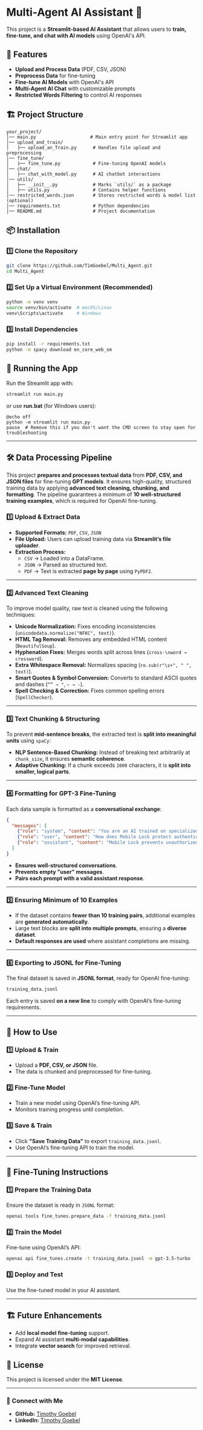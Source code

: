 # Multi-Agent AI Assistant 🚀

This project is a **Streamlit-based AI Assistant** that allows users to **train, fine-tune, and chat with AI models** using OpenAI's API.

## 📌 Features
- **Upload and Process Data** (PDF, CSV, JSON)
- **Preprocess Data** for fine-tuning
- **Fine-tune AI Models** with OpenAI's API
- **Multi-Agent AI Chat** with customizable prompts
- **Restricted Words Filtering** to control AI responses

## 🏗️ Project Structure
```
your_project/
│── main.py                    # Main entry point for Streamlit app
│── upload_and_train/
│   ├── upload_an_Train.py      # Handles file upload and preprocessing
│── fine_tune/
│   ├── fine_tune.py            # Fine-tuning OpenAI models
│── chat/
│   ├── chat_with_model.py      # AI chatbot interactions
│── utils/
│   ├── __init__.py             # Marks `utils/` as a package
│   ├── utils.py                # Contains helper functions
│── restricted_words.json       # Stores restricted words & model list (optional)
│── requirements.txt            # Python dependencies
│── README.md                   # Project documentation
```

## 📦 Installation
### **1️⃣ Clone the Repository**
```sh
git clone https://github.com/TimGoebel/Multi_Agent.git
cd Multi_Agent
```

### **2️⃣ Set Up a Virtual Environment (Recommended)**
```sh
python -m venv venv
source venv/bin/activate  # macOS/Linux
venv\Scripts\activate     # Windows
```

### **3️⃣ Install Dependencies**
```sh
pip install -r requirements.txt
python -m spacy download en_core_web_sm
```

## 🚀 Running the App
Run the Streamlit app with:
```sh
streamlit run main.py
```

or use **run.bat** (for Windows users):

```
@echo off
python -m streamlit run main.py
pause  # Remove this if you don't want the CMD screen to stay open for troubleshooting
```

---

## **🛠️ Data Processing Pipeline**
This project **prepares and processes textual data** from **PDF, CSV, and JSON files** for fine-tuning **GPT models**. It ensures high-quality, structured training data by applying **advanced text cleaning, chunking, and formatting**. The pipeline guarantees a minimum of **10 well-structured training examples**, which is required for OpenAI fine-tuning.

### **1️⃣ Upload & Extract Data**
- **Supported Formats:** `PDF`, `CSV`, `JSON`
- **File Upload:** Users can upload training data via **Streamlit’s file uploader**.
- **Extraction Process:**
  - `CSV` → Loaded into a DataFrame.
  - `JSON` → Parsed as structured text.
  - `PDF` → Text is extracted **page by page** using `PyPDF2`.

---

### **2️⃣ Advanced Text Cleaning**
To improve model quality, raw text is cleaned using the following techniques:
- **Unicode Normalization:** Fixes encoding inconsistencies (`unicodedata.normalize("NFKC", text)`).
- **HTML Tag Removal:** Removes any embedded HTML content (`BeautifulSoup`).
- **Hyphenation Fixes:** Merges words split across lines (`cross-\nword → crossword`).
- **Extra Whitespace Removal:** Normalizes spacing (`re.sub(r"\s+", " ", text)`).
- **Smart Quotes & Symbol Conversion:** Converts to standard ASCII quotes and dashes (`“” → "`, `— → -`).
- **Spell Checking & Correction:** Fixes common spelling errors (`SpellChecker`).

---

### **3️⃣ Text Chunking & Structuring**
To prevent **mid-sentence breaks**, the extracted text is **split into meaningful units** using `spaCy`:
- **NLP Sentence-Based Chunking:** Instead of breaking text arbitrarily at `chunk_size`, it ensures **semantic coherence**.
- **Adaptive Chunking:** If a chunk exceeds `1000` characters, it is **split into smaller, logical parts**.

---

### **4️⃣ Formatting for GPT-3 Fine-Tuning**
Each data sample is formatted as a **conversational exchange**:
```json
{
  "messages": [
    {"role": "system", "content": "You are an AI trained on specialized data."},
    {"role": "user", "content": "How does Mobile Lock protect authentication?"},
    {"role": "assistant", "content": "Mobile Lock prevents unauthorized access by restricting authentication when threats are detected."}
  ]
}
```
- **Ensures well-structured conversations**.
- **Prevents empty "user" messages**.
- **Pairs each prompt with a valid assistant response**.

---

### **5️⃣ Ensuring Minimum of 10 Examples**
- If the dataset contains **fewer than 10 training pairs**, additional examples are **generated automatically**.
- Large text blocks are **split into multiple prompts**, ensuring a **diverse dataset**.
- **Default responses are used** where assistant completions are missing.

---

### **6️⃣ Exporting to JSONL for Fine-Tuning**
The final dataset is saved in **JSONL format**, ready for OpenAI fine-tuning:
```sh
training_data.jsonl
```
Each entry is saved **on a new line** to comply with OpenAI’s fine-tuning requirements.

---

## **📌 How to Use**
### **1️⃣ Upload & Train**
- Upload a **PDF, CSV, or JSON** file.
- The data is chunked and preprocessed for fine-tuning.

### **2️⃣ Fine-Tune Model**
- Train a new model using OpenAI’s fine-tuning API.
- Monitors training progress until completion.

### **3️⃣ Save & Train**
- Click **"Save Training Data"** to export `training_data.jsonl`.
- Use OpenAI’s fine-tuning API to train the model.

---

## **🚀 Fine-Tuning Instructions**
### **1️⃣ Prepare the Training Data**
Ensure the dataset is ready in `JSONL` format:
```sh
openai tools fine_tunes.prepare_data -f training_data.jsonl
```

### **2️⃣ Train the Model**
Fine-tune using OpenAI’s API:
```sh
openai api fine_tunes.create -t training_data.jsonl -m gpt-3.5-turbo
```

### **3️⃣ Deploy and Test**
Use the fine-tuned model in your AI assistant.

---

## 🏗️ Future Enhancements
- Add **local model fine-tuning** support.
- Expand AI assistant **multi-modal capabilities**.
- Integrate **vector search** for improved retrieval.

## 📜 License
This project is licensed under the **MIT License**.

---

### 🔗 Connect with Me
- **GitHub:** [Timothy Goebel](https://github.com/TimGoebel)
- **LinkedIn:** [Timothy Goebel](http://www.linkedin.com/in/timothygoebel)
